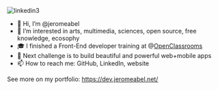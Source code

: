![linkedin3](https://github.com/jeromeabel/jeromeabel/assets/48929525/5e42fed9-6742-4256-88e7-c2e80187bf92)

- 👋 Hi, I’m @jeromeabel
- 👀 I’m interested in arts, multimedia, sciences, open source, free knowledge, ecosophy
- 🎓 I finished a Front-End developer training at @[OpenClassrooms](https://openclassrooms.com/fr/paths/516-developpeur-dapplication-javascript-react)
- 🚀 Next challenge is to build beautiful and powerful web+mobile apps
- 📫 How to reach me: GitHub, LinkedIn, website

See more on my portfolio: https://dev.jeromeabel.net/
